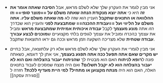 * אני מבין לגמר את העקרון שלך שלא לשלם מראש, אבל **הסיבה שאתה אומר את זה** היא כי
	**אתה יוצא מנקודת הנחה שאתה משלם על ==*מוצר סופי*== וזו ההלוואה או התנאים שתקבל**
	העניין הוא  שזה לא **מה שאתה משלם עליו. אתה משלם על הליווי ועל ==עבודת ההכנה== שמתבצעת לפני**
	והעניין הוא ש*בדרך הזו* אתה **מונע מעצמך** לקבל **עבודה איכותית אמיתית שמתבצעת מראש** ומביל את עצמך *בהכרח* ומוביל את עצמך לגופים בלתי מקצועיים ש**מוכנים לבצע עבורך עבודה שטחית** שלא מצריכה השקעה וזמן מראש וככה גם יראו התוצאות שתקבל.

* אני מבין לגמרי את העקרון שלך שלא לשלם מראש אלא רק עלתוצאה, אבל *בחיים* **יש מקרים שאם אתה תפעל ככה אתה תפגע בעצמך**, אני אתן לך דוגמא, כשאתה פונה ל**רופא לניתוח** האם הוא מבטיח לך **שהניתוח יעבור בהצלחה ואם הוא לא יעבור בהצלחה הוא לא יקבל תשלום?**
	ואם היה מנצח שמסכים לעבוד בתנאים האלה, האם הוא היה **מנתח מקצוען או מתחיל? למי היית מעדיף ללכת?**
חזרה ל [[סגירת עסקה]]
